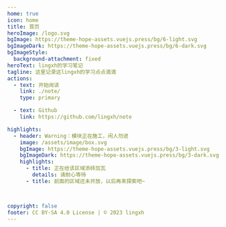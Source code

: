 ```yaml
---
home: true
icon: home
title: 首页
heroImage: /logo.svg
bgImage: https://theme-hope-assets.vuejs.press/bg/6-light.svg
bgImageDark: https://theme-hope-assets.vuejs.press/bg/6-dark.svg
bgImageStyle:
  background-attachment: fixed
heroText: lingxh的学习笔记
tagline: 这里记录这lingxh的学习点点滴滴
actions:
  - text: 开始阅读
    link: ./note/
    type: primary

  - text: Github
    link: https://github.com/lingxh/note

highlights:
  - header: Warning：模块正在施工，闲人勿进
    image: /assets/image/box.svg
    bgImage: https://theme-hope-assets.vuejs.press/bg/3-light.svg
    bgImageDark: https://theme-hope-assets.vuejs.press/bg/3-dark.svg
    highlights:
      - title: 正在给该区域添砖加瓦
        details: 请耐心等待
      - title: 前面的区域还未开放，以后再来探索吧~



copyright: false
footer: CC BY-SA 4.0 License | © 2023 lingxh
---
```


